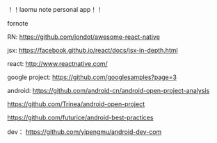 ！！laomu note personal app！！


fornote

RN:
https://github.com/jondot/awesome-react-native

jsx:
https://facebook.github.io/react/docs/jsx-in-depth.html

react:
http://www.reactnative.com/

google project:
https://github.com/googlesamples?page=3

android:
https://github.com/android-cn/android-open-project-analysis

https://github.com/Trinea/android-open-project

https://github.com/futurice/android-best-practices

dev：
https://github.com/yipengmu/android-dev-com
